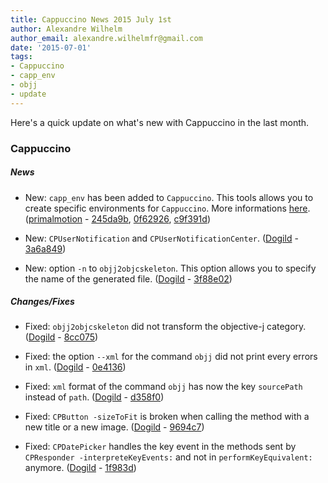 ```yaml
---
title: Cappuccino News 2015 July 1st
author: Alexandre Wilhelm
author_email: alexandre.wilhelmfr@gmail.com
date: '2015-07-01'
tags:
- Cappuccino
- capp_env
- objj
- update
---
```


Here's a quick update on what's new with Cappuccino in the last month.

### Cappuccino

##### News

- New: `capp_env` has been added to `Cappuccino`. This tools allows you to create specific environments for `Cappuccino`. More informations [here](https://github.com/cappuccino/cappuccino/tree/master/Tools/capp_env). ([primalmotion](https://github.com/primalmotion) - [245da9b](https://github.com/cappuccino/cappuccino/commit/245da9b4220eece6b0df1ccfcfe51abce6dd2756),
  [0f62926](https://github.com/cappuccino/cappuccino/commit/0f629266235f03403e68f25e0f8e419ad192ff50),
  [c9f391d](https://github.com/cappuccino/cappuccino/commit/c9f391dfc1d5808831c45514ac3a81fe2a28d139))

- New: `CPUserNotification` and `CPUserNotificationCenter`. ([Dogild](https://github.com/dogild) - [3a6a849](https://github.com/cappuccino/cappuccino/commit/3a6a84917b69f6e182efc31f86237d5ebcc62c72))

- New: option `-n` to `objj2objcskeleton`. This option allows you to specify the name of the generated file. ([Dogild](https://github.com/dogild) - [3f88e02](https://github.com/cappuccino/cappuccino/commit/3f88e0258727f432f535ec2896af3280ea5da0d5))

##### Changes/Fixes

- Fixed: `objj2objcskeleton` did not transform the objective-j category. ([Dogild](https://github.com/dogild) - [8cc075](https://github.com/cappuccino/cappuccino/commit/8cc075aff32f70417450d8f9575c1f18dd3e4199))

- Fixed: the option `--xml` for the command `objj` did not print every errors in `xml`. ([Dogild](https://github.com/dogild) - [0e4136](https://github.com/cappuccino/cappuccino/commit/0e4136502037ed7307193857b0392c4ca4454903))

- Fixed: `xml` format of the command `objj` has now the key `sourcePath` instead of `path`. ([Dogild](https://github.com/dogild) - [d358f0](https://github.com/cappuccino/cappuccino/commit/d358f0d27bb26850a400158ac761775697b8f231))

- Fixed: `CPButton -sizeToFit` is broken when calling the method with a new title or a new image. ([Dogild](https://github.com/dogild) - [9694c7](https://github.com/cappuccino/cappuccino/commit/9694c796e39c3d63e7d230628c28cc7f28cf9ae3))

- Fixed: `CPDatePicker` handles the key event in the methods sent by `CPResponder -interpreteKeyEvents:` and not in `performKeyEquivalent:` anymore. ([Dogild](https://github.com/dogild) - [1f983d](https://github.com/cappuccino/cappuccino/commit/1f983db47ca0361b64cdf8605456900d6f8cb20c))
